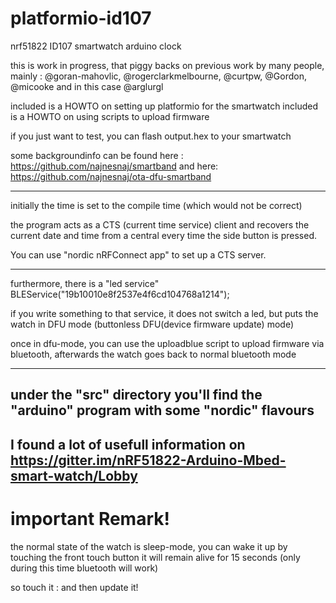 # platformio-id107
nrf51822 ID107 smartwatch arduino clock 

this is work in progress, that piggy backs on previous work by many people, mainly : @goran-mahovlic, @rogerclarkmelbourne, @curtpw, @Gordon, @micooke and in this case @arglurgl


included is  a  HOWTO on setting up platformio for the smartwatch
included is  a  HOWTO on using scripts to upload firmware 

if you just want to test, you can flash output.hex to your smartwatch

some backgroundinfo can be found here : https://github.com/najnesnaj/smartband
and here: https://github.com/najnesnaj/ota-dfu-smartband


----------------------------------------------------------------------

initially the time is set to the compile time (which would not be correct)

the program acts as a CTS (current time service) client and recovers the current date and time from a central every time the side button is pressed.

You can use "nordic nRFConnect app" to set up a CTS server.

----------------------------------------------------------------------
furthermore, there is a "led service" 
BLEService("19b10010e8f2537e4f6cd104768a1214");

if you write something to that service, it does not switch a led, but puts the watch in DFU mode   (buttonless DFU(device firmware update) mode)

once in dfu-mode, you can use the uploadblue script to upload firmware via bluetooth, afterwards the watch goes back to normal bluetooth mode

-----------------------------------------------------------------------
under the "src" directory you'll find the "arduino" program with some "nordic" flavours
-----------------------------------------------------------------------
I found a lot of usefull information on https://gitter.im/nRF51822-Arduino-Mbed-smart-watch/Lobby
----------------------------------------------
important Remark!
===============================
the normal state of the watch is sleep-mode, you can wake it up by touching the front touch button
it will remain alive for 15 seconds (only during this time bluetooth will work)

so touch it : and then update it!




